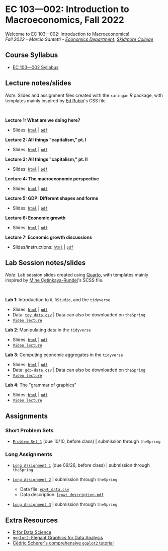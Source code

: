 # EC 103&mdash;002: Introduction to Macroeconomics, Fall 2022

Welcome to EC 103&mdash;002: Introduction to Macroeconomics!<br>
*Fall 2022 - Marcio Santetti - [Economics Department](https://www.skidmore.edu/economics/), [Skidmore College](https://www.skidmore.edu/)*


## Course Syllabus

  - [EC 103&mdash;002 Syllabus](https://raw.githack.com/marciosantetti/ec103-fall22/main/syllabus/ec103-syllabus-f22.pdf)


## Lecture notes/slides

*Note*: Slides and assignment files created with the `xaringan` *R* package, with templates mainly inspired by [Ed Rubin](https://github.com/edrubin)'s CSS file.

<br>

**Lecture 1: What are we doing here?**

  - Slides: [`html`](https://raw.githack.com/marciosantetti/ec103-fall22/main/lectures/001-capitalism/000-why-are-we-here.html) | [`pdf`](https://raw.githack.com/marciosantetti/ec103-fall22/main/lectures/001-capitalism/000-why-are-we-here.pdf)
  
**Lecture 2: All things "capitalism," pt. I**

  - Slides: [`html`](https://raw.githack.com/marciosantetti/ec103-fall22/main/lectures/001-capitalism/001-capitalism.html) | [`pdf`](https://raw.githack.com/marciosantetti/ec103-fall22/main/lectures/001-capitalism/001-capitalism.pdf)


**Lecture 3: All things "capitalism," pt. II**

  - Slides: [`html`](https://raw.githack.com/marciosantetti/ec103-fall22/main/lectures/002-technology/001-capitalism-2.html) | [`pdf`](https://raw.githack.com/marciosantetti/ec103-fall22/main/lectures/002-technology/001-capitalism-2.pdf)
 
  
**Lecture 4: The macroeconomic perspective**

  - Slides: [`html`](https://raw.githack.com/marciosantetti/ec103-fall22/main/lectures/003-macro-perspective/003-macro-perspective.html) | [`pdf`](https://raw.githack.com/marciosantetti/ec103-fall22/main/lectures/003-macro-perspective/003-macro-perspective.pdf)
  
**Lecture 5: GDP: Different shapes and forms**

  - Slides: [`html`](https://raw.githack.com/marciosantetti/ec103-fall22/main/lectures/003-macro-perspective/004-gdp.html) | [`pdf`](https://raw.githack.com/marciosantetti/ec103-fall22/main/lectures/003-macro-perspective/004-gdp.pdf)
  
  
 **Lecture 6: Economic growth**

  - Slides: [`html`](https://raw.githack.com/marciosantetti/ec103-fall22/main/lectures/004-growth/004-growth.html) | [`pdf`](https://raw.githack.com/marciosantetti/ec103-fall22/main/lectures/004-growth/004-growth.pdf)
  
  
 **Lecture 7: Economic growth discussions**

  - Slides/instructions: [`html`](https://raw.githack.com/marciosantetti/ec103-fall22/main/lectures/004-growth/005-growth-discussions.html) | [`pdf`](https://raw.githack.com/marciosantetti/ec103-fall22/main/lectures/004-growth/005-growth-discussions.pdf)


## Lab Session notes/slides

*Note*: Lab session slides created using [Quarto](https://quarto.org/), with templates mainly inspired by [Mine Çetinkaya-Rundel](https://mine-cr.com/)'s SCSS file.

<br>

**Lab 1**: Introduction to `R`, `RStudio`, and the `tidyverse`

  - Slides: [`html`](https://raw.githack.com/marciosantetti/ec103-fall22/main/lab/001-tidyverse/001-tidyverse.html) | [`pdf`](https://raw.githack.com/marciosantetti/ec103-fall22/main/lab/001-tidyverse/001-tidyverse.pdf)
  - Data: [`toy_data.csv`](https://raw.githack.com/marciosantetti/ec103-fall22/main/lab/001-tidyverse/toy_data.csv) | Data can also be downloaded on `theSpring`
  - [`Video lecture`](https://youtu.be/SCOCBd1t7Ew)
  
 **Lab 2**: Manipulating data in the `tidyverse`
 
  - Slides: [`html`](https://raw.githack.com/marciosantetti/ec103-fall22/main/lab/002-data-manipulation/002-data-manipulation.html) | [`pdf`](https://raw.githack.com/marciosantetti/ec103-fall22/main/lab/002-data-manipulation/002-data-manipulation.pdf)
  - [`Video lecture`](https://youtu.be/h8em0bYRgvY)

**Lab 3**: Computing economic aggregates in the `tidyverse`

  - Slides: [`html`](https://raw.githack.com/marciosantetti/ec103-fall22/main/lab/003-data-manipulation-2/003-data-manipulation-2.html) | [`pdf`](https://raw.githack.com/marciosantetti/ec103-fall22/main/lab/003-data-manipulation-2/003-data-manipulation-2.pdf)
  - Data: [`gdp-data.csv`](https://raw.githack.com/marciosantetti/ec103-fall22/main/lab/003-data-manipulation-2/gdp-data.csv) | Data can also be downloaded on `theSpring`
  - [`Video lecture`](https://youtu.be/z5ON3xXREiA)

**Lab 4**: The "grammar of graphics"
  
   - Slides: [`html`](https://raw.githack.com/marciosantetti/ec103-fall22/main/lab/004-graphics/004-ggraphics.html) | [`pdf`](https://raw.githack.com/marciosantetti/ec103-fall22/main/lab/004-graphics/004-graphics.pdf)
   - [`Video lecture`](https://www.youtube.com/watch?v=u2DRXvWXAPQ&ab_channel=MarcioSantetti)

## Assignments



### Short Problem Sets

  - [`Problem Set 1`](https://raw.githack.com/marciosantetti/ec103-fall22/main/problem-sets/ps1-f22.pdf) (due 10/10, before class) | submission through `theSpring`



### Long Assignments

  - [`Long Assignment 1`](https://raw.githack.com/marciosantetti/ec103-fall22/main/long-assignments/long-1-f22.pdf) (due 09/26, before class) | submission through `theSpring`
  
  - [`Long Assignment 2`](https://raw.githack.com/marciosantetti/ec103-fall22/main/long-assignments/long-2-f22.pdf) | submission through `theSpring`
    - Data file: [`epwt_data.csv`](https://raw.githack.com/marciosantetti/ec103-fall22/main/long-assignments/epwt_data.csv)
    - Data description: [[`epwt_description.pdf`](https://raw.githack.com/marciosantetti/ec103-fall22/main/long-assignments/epwt_description.pdf)
    
  - [`Long Assignment 3`](https://raw.githack.com/marciosantetti/ec103-fall22/main/long-assignments/long-3-f22.pdf) | submission through `theSpring`



## Extra Resources

- [R for Data Science](https://r4ds.had.co.nz/)
- [`ggplot2`: Elegant Graphics for Data Analysis](https://ggplot2-book.org/index.html)
- [Cédric Scherer's comprehensive `ggplot2` tutorial](https://www.cedricscherer.com/2019/08/05/a-ggplot2-tutorial-for-beautiful-plotting-in-r/)


